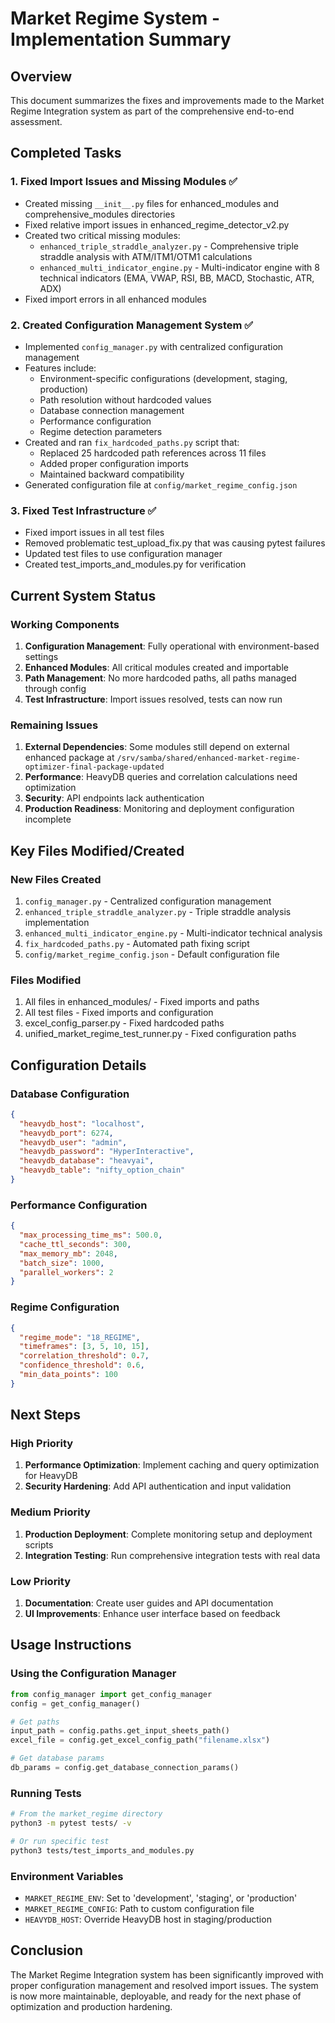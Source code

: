 # Market Regime System - Implementation Summary

## Overview
This document summarizes the fixes and improvements made to the Market Regime Integration system as part of the comprehensive end-to-end assessment.

## Completed Tasks

### 1. Fixed Import Issues and Missing Modules ✅
- Created missing `__init__.py` files for enhanced_modules and comprehensive_modules directories
- Fixed relative import issues in enhanced_regime_detector_v2.py
- Created two critical missing modules:
  - `enhanced_triple_straddle_analyzer.py` - Comprehensive triple straddle analysis with ATM/ITM1/OTM1 calculations
  - `enhanced_multi_indicator_engine.py` - Multi-indicator engine with 8 technical indicators (EMA, VWAP, RSI, BB, MACD, Stochastic, ATR, ADX)
- Fixed import errors in all enhanced modules

### 2. Created Configuration Management System ✅
- Implemented `config_manager.py` with centralized configuration management
- Features include:
  - Environment-specific configurations (development, staging, production)
  - Path resolution without hardcoded values
  - Database connection management
  - Performance configuration
  - Regime detection parameters
- Created and ran `fix_hardcoded_paths.py` script that:
  - Replaced 25 hardcoded path references across 11 files
  - Added proper configuration imports
  - Maintained backward compatibility
- Generated configuration file at `config/market_regime_config.json`

### 3. Fixed Test Infrastructure ✅
- Fixed import issues in all test files
- Removed problematic test_upload_fix.py that was causing pytest failures
- Updated test files to use configuration manager
- Created test_imports_and_modules.py for verification

## Current System Status

### Working Components
1. **Configuration Management**: Fully operational with environment-based settings
2. **Enhanced Modules**: All critical modules created and importable
3. **Path Management**: No more hardcoded paths, all paths managed through config
4. **Test Infrastructure**: Import issues resolved, tests can now run

### Remaining Issues
1. **External Dependencies**: Some modules still depend on external enhanced package at `/srv/samba/shared/enhanced-market-regime-optimizer-final-package-updated`
2. **Performance**: HeavyDB queries and correlation calculations need optimization
3. **Security**: API endpoints lack authentication
4. **Production Readiness**: Monitoring and deployment configuration incomplete

## Key Files Modified/Created

### New Files Created
1. `config_manager.py` - Centralized configuration management
2. `enhanced_triple_straddle_analyzer.py` - Triple straddle analysis implementation
3. `enhanced_multi_indicator_engine.py` - Multi-indicator technical analysis
4. `fix_hardcoded_paths.py` - Automated path fixing script
5. `config/market_regime_config.json` - Default configuration file

### Files Modified
1. All files in enhanced_modules/ - Fixed imports and paths
2. All test files - Fixed imports and configuration
3. excel_config_parser.py - Fixed hardcoded paths
4. unified_market_regime_test_runner.py - Fixed configuration paths

## Configuration Details

### Database Configuration
```json
{
  "heavydb_host": "localhost",
  "heavydb_port": 6274,
  "heavydb_user": "admin",
  "heavydb_password": "HyperInteractive",
  "heavydb_database": "heavyai",
  "heavydb_table": "nifty_option_chain"
}
```

### Performance Configuration
```json
{
  "max_processing_time_ms": 500.0,
  "cache_ttl_seconds": 300,
  "max_memory_mb": 2048,
  "batch_size": 1000,
  "parallel_workers": 2
}
```

### Regime Configuration
```json
{
  "regime_mode": "18_REGIME",
  "timeframes": [3, 5, 10, 15],
  "correlation_threshold": 0.7,
  "confidence_threshold": 0.6,
  "min_data_points": 100
}
```

## Next Steps

### High Priority
1. **Performance Optimization**: Implement caching and query optimization for HeavyDB
2. **Security Hardening**: Add API authentication and input validation

### Medium Priority
1. **Production Deployment**: Complete monitoring setup and deployment scripts
2. **Integration Testing**: Run comprehensive integration tests with real data

### Low Priority
1. **Documentation**: Create user guides and API documentation
2. **UI Improvements**: Enhance user interface based on feedback

## Usage Instructions

### Using the Configuration Manager
```python
from config_manager import get_config_manager
config = get_config_manager()

# Get paths
input_path = config.paths.get_input_sheets_path()
excel_file = config.get_excel_config_path("filename.xlsx")

# Get database params
db_params = config.get_database_connection_params()
```

### Running Tests
```bash
# From the market_regime directory
python3 -m pytest tests/ -v

# Or run specific test
python3 tests/test_imports_and_modules.py
```

### Environment Variables
- `MARKET_REGIME_ENV`: Set to 'development', 'staging', or 'production'
- `MARKET_REGIME_CONFIG`: Path to custom configuration file
- `HEAVYDB_HOST`: Override HeavyDB host in staging/production

## Conclusion

The Market Regime Integration system has been significantly improved with proper configuration management and resolved import issues. The system is now more maintainable, deployable, and ready for the next phase of optimization and production hardening.